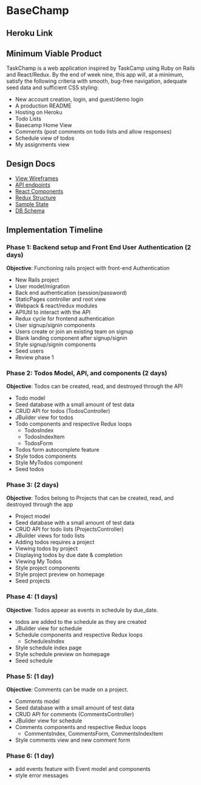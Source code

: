 # BaseChamp


## Heroku Link

## Minimum Viable Product
TaskChamp is a web application inspired by TaskCamp using Ruby on Rails and React/Redux. By the end of week nine, this app will, at a minimum, satisfy the following criteria with smooth, bug-free navigation, adequate seed data and sufficient CSS styling:

* New account creation, login, and guest/demo login
* A production README
* Hosting on Heroku
* Todo Lists
* Basecamp Home View
* Comments (post comments on todo lists  and allow responses)
* Schedule view of todos
* My assignments view


## Design Docs

* [View Wireframes](./wireframes)
* [API endpoints](./api-endpoints.md)
* [React Components](./component-hierarchy.md)
* [Redux Structure](./redux-structure.md)
* [Sample State](./sample-state.md)
* [DB Schema](./schema.md)

## Implementation Timeline

### Phase 1: Backend setup and Front End User Authentication (2 days)

**Objective**: Functioning rails project with front-end Authentication

* New Rails project
* User model/migration
* Back end authentication (session/password)
* StaticPages controller and root view
* Webpack & react/redux modules
* APIUtil to interact with the API
* Redux cycle for frontend authentication
* User signup/signin components
* Users create or join an existing team on signup
* Blank landing component after signup/signin
* Style signup/signin components
* Seed users
* Review phase 1

### Phase 2: Todos Model, API, and components (2 days)
**Objective**: Todos can be created, read, and destroyed through the API

* Todo model
* Seed database with a small amount of test data
* CRUD API for todos (TodosController)
* JBuilder view for todos
* Todo components and respective Redux loops
  * TodosIndex
  * TodosIndexItem
  * TodosForm
* Todos form autocomplete feature  
* Style todos components
* Style MyTodos component
* Seed todos

### Phase 3: (2 days)
**Objective**: Todos belong to Projects that can be created, read, and destroyed through the app

* Project model
* Seed database with a small amount of test data
* CRUD API for todo lists (ProjectsController)
* JBuilder views for todo lists
* Adding todos requires a project
* Viewing todos by project
* Displaying todos by due date & completion
* Viewing My Todos
* Style project components
* Style project preview on homepage
* Seed projects

### Phase 4: (1 days)
**Objective**: Todos appear as events in schedule by due_date.

* todos are added to the schedule as they are created
* JBuilder view for schedule
* Schedule components and respective Redux loops
  * SchedulesIndex
* Style schedule index page
* Style schedule preview on homepage
* Seed schedule

### Phase 5: (1 day)
**Objective**: Comments can be made on a project.

* Comments model
* Seed database with a small amount of test data
* CRUD API for comments (CommentsController)
* JBuilder view for schedule
* Comments components and respective Redux loops
  * CommentsIndex, CommentsForm, CommentsIndexItem
* Style comments view and new comment form

### Phase 6: (1 day)
* add events feature with Event model and components
* style error messages
